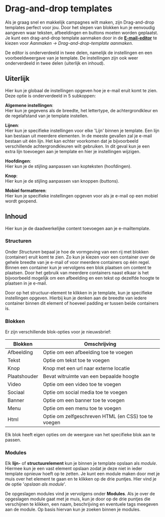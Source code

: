 # Drag-and-drop templates

Als je graag snel en makkelijk campagnes wilt maken, zijn Drag-and-drop templates perfect voor jou. Door het slepen van blokken kun je eenvoudig aangeven waar teksten, afbeeldingen en buttons moeten worden geplaatst. Je kunt een drag-and-drop template aanmaken door in de **[E-mail-editor](https://ms.copernica.com/#/design)** te kiezen voor *Aanmaken -> Drag-and-drop-template aanmaken*.

De editor is onderverdeeld in twee delen, namelijk de instellingen en een voorbeeldweergave van je template. De instellingen zijn ook weer onderverdeeld in twee delen (uiterlijk en inhoud). 

## Uiterlijk
Hier kun je globaal de instellingen opgeven hoe je e-mail eruit komt te zien. Deze optie is onderverdeeld in 5 subkoppen:  

**Algemene instellingen**:  
Hier kun je gegevens als de breedte, het lettertype, de achtergrondkleur en de regelafstand van je template instellen.  

**Lijnen**:  
Hier kun je specifieke instellingen voor elke 'Lijn' binnen je template. Een lijn kan bestaan uit meerdere elementen. In de meeste gevallen zal je e-mail bestaan uit één lijn. Het kan echter voorkomen dat je bijvoorbeeld verschillende achtergrondkleuren wilt gebruiken. In dit geval kun je een extra lijn toevoegen aan je template en hier je instellingen wijzigen.  

**Hoofdingen**:  
Hier kun je de stijling aanpassen van kopteksten (hoofdingen).  

**Knop**:  
Hier kun je de stijling aanpassen van knoppen (buttons).

**Mobiel formatteren**:  
Hier kun je specifieke instellingen opgeven voor als je e-mail op een mobiel wordt geopend.  

## Inhoud
Hier kun je de daadwerkelijke content toevoegen aan je e-mailtemplate.  

### Structuren
Onder _Structuren_ bepaal je hoe de vormgeving van een rij met blokken (container) eruit komt te zien. Zo kun je kiezen voor een container over de gehele breedte van je e-mail of voor meerdere containers op één regel. Binnen een container kun je vervolgens een blok plaatsen om content te plaatsen. Door het gebruik van meerdere containers naast elkaar is het bijvoorbeeld mogelijk om een afbeelding en een tekst op dezelfde hoogte te plaatsen in je e-mail. 

Door op het structuur-element te klikken in je template, kun je specifieke instellingen opgeven. Hierbij kun je denken aan de breedte van iedere container binnen dit element of hoeveel padding er tussen beide containers is.

### Blokken
Er zijn verschillende blok-opties voor je nieuwsbrief:

| Blokken               | Omschrijving                                                                                            |
|-----------------------|---------------------------------------------------------------------------------------------------------|
| Afbeelding            | Optie om een afbeelding toe te voegen                                                                   |
| Tekst                 | Optie om tekst toe te voegen                                                                            |
| Knop                  | Knop met een url naar externe locatie                                                                   |
| Plaatshouder          | Bevat witruimte van een bepaalde hoogte                                                                 |
| Video                 | Optie om een video toe te voegen                                                                        |
| Sociaal               | Optie om social media toe te voegen                                                                     |
| Banner                | Optie om een banner toe te voegen                                                                       |
| Menu                  | Optie om een menu toe te voegen                                                                         |
| Html                  | Optie om zelfgeschreven HTML (en CSS) toe te voegen                                                     |

Elk blok heeft eigen opties om de weergave van het specifieke blok aan te passen.

### Modules
Elk **lijn-** of **structuurelement** kun je binnen je template opslaan als _module_. Hiermee kun je een vast element opslaan zodat je deze niet in ieder template opnieuw hoeft op te zetten. Je kunt een module maken door met je muis over het element te gaan en te klikken op de drie puntjes. Hier vind je de optie '_opslaan als module_'.

De opgeslagen modules vind je vervolgens onder **Modules**. Als je over de opgeslagen module gaat met je muis, kun je door op de drie puntjes die verschijnen te klikken, een naam, beschrijving en eventuele tags meegeven aan de module. Op basis hiervan kun je zoeken binnen je modules.
